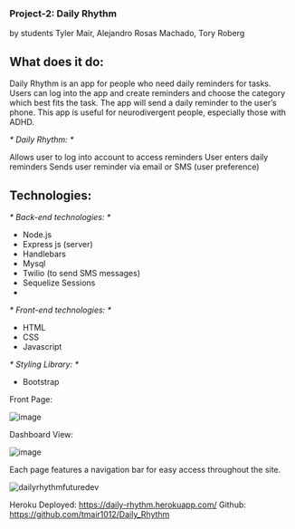 ### Project-2: Daily Rhythm
by students Tyler Mair, Alejandro Rosas Machado, Tory Roberg


## What does it do:
Daily Rhythm is an app for people who need daily reminders for tasks. Users can log into the app and create reminders and choose the category which best fits the task. The app will send a daily reminder to the user’s phone. This app is useful for neurodivergent people, especially those with ADHD. 

_* Daily Rhythm: *_

Allows user to log into account to access reminders
User enters daily reminders
Sends user reminder via email or SMS (user preference)

## Technologies:
_* Back-end technologies: *_
- Node.js
- Express js (server)
- Handlebars
- Mysql
- Twilio (to send SMS messages)
- Sequelize Sessions
-
_* Front-end technologies: *_
- HTML
- CSS
- Javascript

_* Styling Library: *_
- Bootstrap

Front Page:

![image](https://user-images.githubusercontent.com/87789457/141704730-c4daeab9-4393-4126-87a5-aa1432c7c278.png)

Dashboard View:

![image](https://user-images.githubusercontent.com/87789457/141704765-be8f4f8a-7994-4a6b-a320-86fe10c173fa.png)

Each page features a navigation bar for easy access throughout the site.

![dailyrhythmfuturedev](https://user-images.githubusercontent.com/87789457/141704844-3460f6fc-747d-4345-b727-a2a64801234f.png)


Heroku Deployed: https://daily-rhythm.herokuapp.com/
Github: https://github.com/tmair1012/Daily_Rhythm


 

